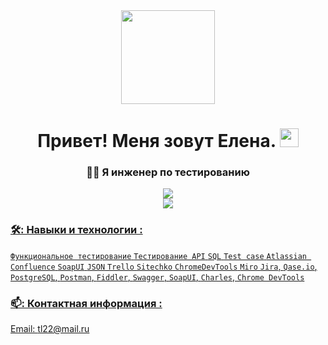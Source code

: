 <div id="header" align="center">
  <img src="https://media.giphy.com/media/KFMa5GFJY4HC1htOAF/giphy.gif" width="150"/>
</div>
<h1 align="center">
  Привет! Меня зовут Елена.
  <img src="https://media.giphy.com/media/hvRJCLFzcasrR4ia7z/giphy.gif" width="30px"/>
</h1>

### <div align="center"> 👩‍💻 Я инженер по тестированию </div>


<div id="badges" align="center">
  <img src="https://img.shields.io/badge/Мое резюме-brightgreen?&style=for-the-badge&logo=:page_facing_up:"/>
  </div>
 
  <div id="badges" align="center">
  <a href="https://github.com/GorokhovaQA/Portfolio">
  <img src="https://img.shields.io/badge/Мое портфолио-orange?&style=for-the-badge"/>
</div>

### 🛠️: Навыки и технологии :
`Функциональное тестирование` `Тестирование API` `SQL` `Test case` 
`Atlassian Confluence` `SoapUI` `JSON`  `Trello`
`Sitechko` `ChromeDevTools` `Miro` `Jira`, `Qase.io`, `PostgreSQL`, `Postman`, `Fiddler`, `Swagger`,
`SoapUI`, `Charles`, `Chrome DevTools`
### 📫: Контактная информация :
Email: <tl22@mail.ru>
